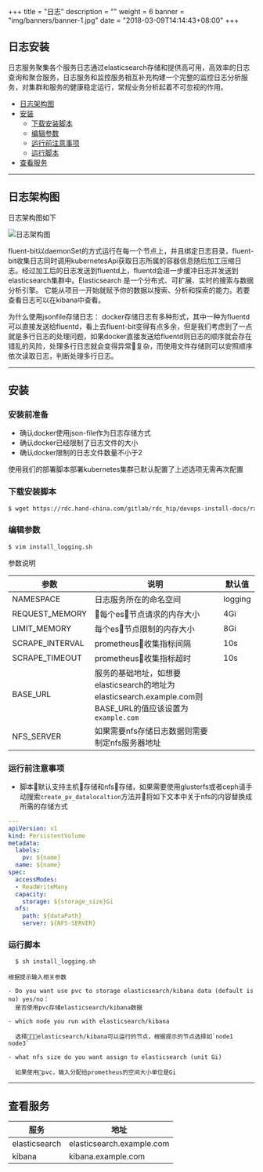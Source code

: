 +++
title = "日志"
description = ""
weight = 6
banner = "img/banners/banner-1.jpg"
date = "2018-03-09T14:14:43+08:00"
+++

## 日志安装

日志服务聚集各个服务日志通过elasticsearch存储和提供高可用，高效率的日志查询和聚合服务，日志服务和监控服务相互补充构建一个完整的监控日志分析服务，对集群和服务的健康稳定运行，常规业务分析起着不可忽视的作用。

- <font>[日志架构图](#日志架构图)</font>
- <font>[安装](#安装)</font>
  - <font>[下载安装脚本](#下载安装脚本)</font>
  - <font>[编辑参数](#编辑参数)</font>
  - <font>[运行前注意事项](#运行前注意事项)</font>
  - <font>[运行脚本](#运行脚本)</font>
- <font>[查看服务](#查看服务)</font>

---
## 日志架构图

日志架构图如下

![日志架构图](/img/docs/installation-configuration/development/logging-structure.png)
<!--more-->

fluent-bit以daemonSet的方式运行在每一个节点上，并且绑定日志目录，fluent-bit收集日志同时调用kubernetesApi获取日志所属的容器信息随后加工压缩日志。经过加工后的日志发送到fluentd上，fluentd会进一步缓冲日志并发送到elasticsearch集群中。Elasticsearch 是一个分布式、可扩展、实时的搜索与数据分析引擎。 它能从项目一开始就赋予你的数据以搜索、分析和探索的能力。若要查看日志可以在kibana中查看。

为什么使用jsonfile存储日志： 
docker存储日志有多种形式，其中一种为fluentd可以直接发送给fluentd，看上去fluent-bit变得有点多余，但是我们考虑到了一点就是多行日志的处理问题，如果docker直接发送给fluentd则日志的顺序就会存在错乱的风险，处理多行日志就会变得异常复杂，而使用文件存储则可以安照顺序依次读取日志，判断处理多行日志。

---
## 安装

### 安装前准备

  - 确认docker使用json-file作为日志存储方式
  - 确认docker已经限制了日志文件的大小
  - 确认docker限制的日志文件数量不小于2

  使用我们的部署脚本部署kubernetes集群已默认配置了上述选项无需再次配置

### 下载安装脚本
   
  ```bash
  $ wget https://rdc.hand-china.com/gitlab/rdc_hip/devops-install-docs/raw/master/devops/monitoring/install_logging.sh 
  ```
    
  
### 编辑参数
  
  ```bash
  $ vim install_logging.sh
  ```

  参数说明

参数 | 说明 | 默认值  
--- | --- | --- 
NAMESPACE |日志服务所在的命名空间| logging 
REQUEST_MEMORY |每个es节点请求的内存大小 | 4Gi  
LIMIT_MEMORY | 每个es节点限制的内存大小 | 8Gi 
SCRAPE_INTERVAL|prometheus收集指标间隔 | 10s
SCRAPE_TIMEOUT |prometheus收集指标超时 | 10s
BASE_URL| 服务的基础地址，如想要elasticsearch的地址为elasticsearch.example.com则BASE_URL的值应该设置为`example.com`| 
NFS_SERVER|如果需要nfs存储日志数据则需要制定nfs服务器地址|

### 运行前注意事项

- 脚本默认支持主机存储和nfs存储，如果需要使用glusterfs或者ceph请手动搜索`create_pv_datalocaltion`方法并将如下文本中关于nfs的内容替换成所需的存储方式 

```yml
---
apiVersion: v1
kind: PersistentVolume
metadata:
  labels:
    pv: ${name}
  name: ${name}
spec:
  accessModes:
  - ReadWriteMany
  capacity:
    storage: ${storage_size}Gi
  nfs:
    path: ${dataPath}
    server: ${NFS-SERVER}
```

### 运行脚本

```bash
  $ sh install_logging.sh
```

    根据提示输入相关参数

    - Do you want use pvc to storage elasticsearch/kibana data (default is no) yes/no：   
      是否使用pvc存储elasticsearch/kibana数据

    - which node you run with elasticsearch/kibana 
      
      选择elasticsearch/kibana可以运行的节点，根据提示的节点选择如`node1 node3`
    
    - what nfs size do you want assign to elasticsearch (unit Gi)

      如果使用pvc，输入分配给prometheus的空间大小单位是Gi

---
##  查看服务

|服务  | 地址|
|--- | ---| 
|elasticsearch | elasticsearch.example.com |
|kibana| kibana.example.com |